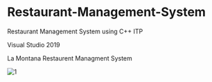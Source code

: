# Restaurant-Management-System
Restaurant Management System using C++
ITP

Visual Studio 2019


La Montana
Restaurent Managment System

![1](https://user-images.githubusercontent.com/64495232/159993109-bbf8b649-2ff7-489a-92b5-7f3960f9ffed.PNG)
